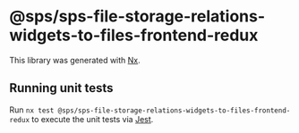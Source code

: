 # @sps/sps-file-storage-relations-widgets-to-files-frontend-redux

This library was generated with [Nx](https://nx.dev).

## Running unit tests

Run `nx test @sps/sps-file-storage-relations-widgets-to-files-frontend-redux` to execute the unit tests via [Jest](https://jestjs.io).
